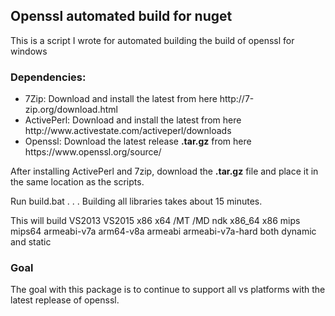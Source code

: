 <h2>Openssl automated build for nuget</h2>
<p>This is a script I wrote for automated building the build of openssl for windows</p>
<h3>Dependencies:</h3>
<ul>
<li>7Zip: Download and install the latest from here http://7-zip.org/download.html</li>
<li>ActivePerl: Download and install the latest from here http://www.activestate.com/activeperl/downloads</li>
<li>Openssl: Download the latest release <b>.tar.gz</b> from here https://www.openssl.org/source/</li>
</ul>
<p>After installing ActivePerl and 7zip, download the <b>.tar.gz</b> file and place it in the same location as the scripts.<p>
<p>Run build.bat . . . Building all libraries takes about 15 minutes.</p>
<p>This will build VS2013 VS2015 x86 x64 /MT /MD ndk x86_64 x86 mips mips64 armeabi-v7a arm64-v8a armeabi armeabi-v7a-hard both dynamic and static</p>
<h3>Goal</h3>
<p>The goal with this package is to continue to support all vs platforms with the latest replease of openssl.</p>
